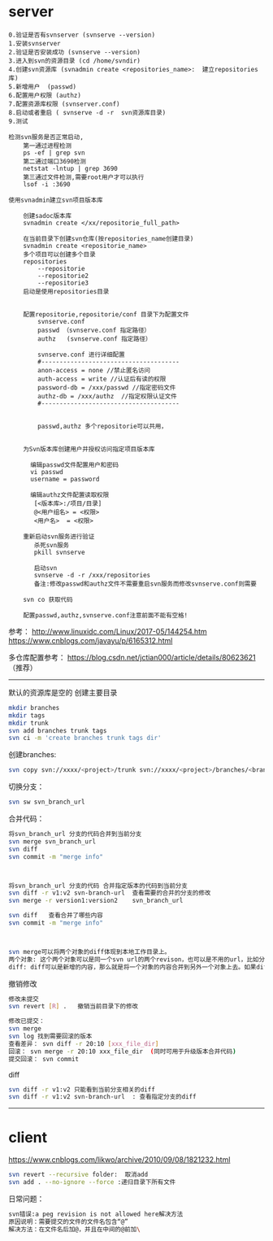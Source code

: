  #  server

```
0.验证是否有svnserver (svnserve --version)
1.安装svnserver 
2.验证是否安装成功 (svnserve --version)
3.进入到svn的资源目录 (cd /home/svndir)
4.创建svn资源库 (svnadmin create <repositories_name>:  建立repositories库)
5.新增用户  (passwd)
6.配置用户权限 (authz)
7.配置资源库权限 (svnserver.conf)
8.启动或者重启 ( svnserve -d -r  svn资源库目录)
9.测试
```

```
检测svn服务是否正常启动,
    第一通过进程检测
    ps -ef | grep svn
    第二通过端口3690检测
    netstat -lntup | grep 3690
    第三通过文件检测,需要root用户才可以执行
    lsof -i :3690
    
使用svnadmin建立svn项目版本库
  
    创建sadoc版本库
    svnadmin create </xx/repositorie_full_path>

    在当前目录下创建svn仓库(按repositories_name创建目录)
    svnadmin create <repositorie_name> 
    多个项目可以创建多个目录
    repositories
        --repositorie
        --repositorie2
        --repositorie3
    启动是使用repositories目录

    
    配置repositorie,repositorie/conf 目录下为配置文件
        svnserve.conf 
        passwd （svnserve.conf 指定路径）
        authz   (svnserve.conf 指定路径）

        svnserve.conf 进行详细配置
        #--------------------------------------
        anon-access = none //禁止匿名访问
        auth-access = write //认证后有读的权限
        password-db = /xxx/passwd //指定密码文件
        authz-db = /xxx/authz  //指定权限认证文件
        #--------------------------------------


        passwd,authz 多个repositorie可以共用，

    
    为Svn版本库创建用户并授权访问指定项目版本库

      编辑passwd文件配置用户和密码
      vi passwd
      username = password

      编辑authz文件配置读取权限
       [<版本库>:/项目/目录]
       @<用户组名> = <权限>
       <用户名>  = <权限>
    
    重新启动svn服务进行验证
       杀死svn服务
       pkill svnserve
       
       启动svn
       svnserve -d -r /xxx/repositories
       备注:修改passwd和authz文件不需要重启svn服务而修改svnserve.conf则需要

    svn co 获取代码

    配置passwd,authz,svnserve.conf注意前面不能有空格!

```
参考：
http://www.linuxidc.com/Linux/2017-05/144254.htm
https://www.cnblogs.com/javayu/p/6165312.html

多仓库配置参考：
https://blog.csdn.net/jctian000/article/details/80623621  （推荐）

-----------------------------------------------
默认的资源库是空的
创建主要目录
```bash
mkdir branches
mkdir tags
mkdir trunk
svn add branches trunk tags
svn ci -m 'create branches trunk tags dir'
```
创建branches:
```bash
svn copy svn://xxxx/<project>/trunk svn://xxxx/<project>/branches/<branch_name>  -m "commit info"
```

切换分支： 
```bash
svn sw svn_branch_url
```
合并代码：
```bash
将svn_branch_url 分支的代码合并到当前分支
svn merge svn_branch_url  
svn diff
svn commit -m "merge info"



将svn_branch_url 分支的代码 合并指定版本的代码到当前分支
svn diff -r v1:v2 svn-branch-url  查看需要的合并的分支的修改
svn merge -r version1:version2    svn_branch_url

svn diff   查看合并了哪些内容
svn commit -m "merge info"



svn merge可以将两个对象的diff体现到本地工作目录上。
两个对象: 这个两个对象可以是同一个svn url的两个revison，也可以是不用的url，比如分支和主干。
diff: diff可以是新增的内容，那么就是将一个对象的内容合并到另外一个对象上去。如果diff是减少的内容，那么就是将一个对象的内容回滚掉。

```
撤销修改
```bash
修改未提交
svn revert [R] .   撤销当前目录下的修改

修改已提交：
svn merge 
svn log 找到需要回滚的版本
查看差异： svn diff -r 20:10 [xxx_file_dir]
回滚： svn merge -r 20:10 xxx_file_dir  (同时可用于升级版本合并代码)
提交回滚： svn commit 
```
diff
```bash
svn diff -r v1:v2 只能看到当前分支相关的diff
svn diff -r v1:v2 svn-branch-url  : 查看指定分支的diff
```

-----------------------------------------------



# client

https://www.cnblogs.com/likwo/archive/2010/09/08/1821232.html

```bash
svn revert --recursive folder:  取消add
svn add . --no-ignore --force :递归目录下所有文件
```
日常问题：
```bash
svn错误:a peg revision is not allowed here解决方法
原因说明：需要提交的文件的文件名包含“@”
解决方法：在文件名后加@，并且在中间的@前加\
```